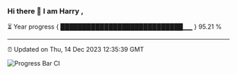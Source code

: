 ### Hi there 👋 I am Harry , 

⏳ Year progress { ████████████████████████████▁▁ } 95.21 %

---

⏰ Updated on Thu, 14 Dec 2023 12:35:39 GMT

![Progress Bar CI](https://github.com/duykhang68/duykhang68/workflows/Progress%20Bar%20CI/badge.svg)
